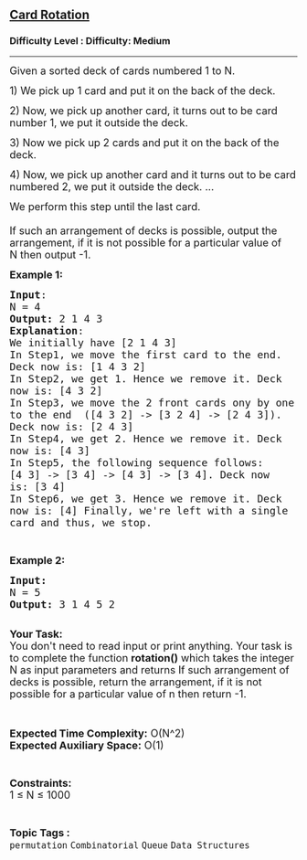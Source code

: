 <h2><a href="https://www.geeksforgeeks.org/problems/card-rotation5834/1?itm_source=geeksforgeeks&itm_medium=article&itm_campaign=practice_card">Card Rotation</a></h2><h3>Difficulty Level : Difficulty: Medium</h3><hr><div class="problems_problem_content__Xm_eO"><p><span style="font-size:18px">Given a sorted deck of cards numbered 1 to N.</span></p>

<p><span style="font-size:18px">1) We pick up 1 card and put it on the back of the deck.</span></p>

<p><span style="font-size:18px">2) Now, we pick up another card, it turns out to be card number 1, we put it outside the deck.</span></p>

<p><span style="font-size:18px">3) Now we pick up 2 cards and put it on the back of the deck.</span></p>

<p><span style="font-size:18px">4) Now, we pick up another card and it turns out to be card numbered 2, we put it outside the deck. ...</span></p>

<p><span style="font-size:18px">We perform this step until the last card.<br>
<br>
If such an arrangement of decks is possible, output the arrangement, if it is not possible for a particular value of N&nbsp;then output -1.</span></p>

<p><span style="font-size:18px"><strong>Example 1:</strong></span></p>

<pre><span style="font-size:18px"><strong>Input</strong>:
N = 4
<strong>Output:</strong>&nbsp;2 1 4 3
<strong>Explanation</strong>:
We initially have [2&nbsp;1&nbsp;4&nbsp;3]
In Step1, we move&nbsp;the first card to the end. 
Deck now is: [1 4 3 2]
In Step2, we get 1. Hence we remove it. Deck 
now is: [4 3 2]
In Step3, we move the 2 front cards ony by one&nbsp;
to the end  ([4 3 2] -&gt; [3 2 4] -&gt; [2 4 3]).
Deck now is: [2 4&nbsp;3]
In Step4, we get 2. Hence we remove it. Deck 
now is: [4&nbsp;3]
In Step5, the following sequence follows: 
[4 3] -&gt; [3 4] -&gt; [4 3] -&gt; [3 4]. Deck now 
is: [3 4]
In Step6, we get 3. Hence we remove it. Deck 
now is: [4] Finally, we're left with a single 
card and thus, we stop.&nbsp;</span></pre>

<p>&nbsp;</p>

<p><span style="font-size:18px"><strong>Example 2:</strong></span></p>

<pre><span style="font-size:18px"><strong>Input:</strong>
N = 5
<strong>Output: </strong>3 1 4 5 2
</span></pre>

<p><br>
<span style="font-size:18px"><strong>Your Task:&nbsp;&nbsp;</strong><br>
You don't need to read input or print anything. Your task is to complete the function&nbsp;<strong>rotation()</strong>&nbsp;which takes the integer N as input parameters and returns If such arrangement of decks is possible, return the arrangement, if it is not possible for a particular value of n then return -1.</span></p>

<p><br>
<br>
<span style="font-size:18px"><strong>Expected Time Complexity:</strong> O(N^2)<br>
<strong>Expected Auxiliary Space:</strong> O(1)</span></p>

<p>&nbsp;</p>

<p><span style="font-size:18px"><strong>Constraints:</strong><br>
1&nbsp;≤ N&nbsp;≤ 1000</span></p>
</div><br><p><span style=font-size:18px><strong>Topic Tags : </strong><br><code>permutation</code>&nbsp;<code>Combinatorial</code>&nbsp;<code>Queue</code>&nbsp;<code>Data Structures</code>&nbsp;